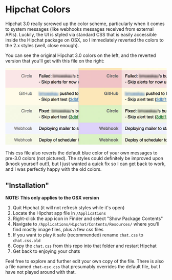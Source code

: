 # Hipchat Colors

Hipchat 3.0 really screwed up the color scheme, particularly when it comes to system messages (like webhooks messages received from external APIs). Luckily, the UI is styled via standard CSS that is easily accessible inside the Hipchat package on OSX, so I immediately reverted the colors to the 2.x styles (well, close enough).

You can see the original Hipchat 3.0 colors on the left, and the reverted version that you'll get with this file on the right:

![](https://github.com/bmoeskau/hipchat-colors/blob/master/hipchat-colors.jpg)

This css file also reverts the default blue color of your own messages to pre-3.0 colors (not pictured). The styles could definitely be improved upon (knock yourself out!), but I just wanted a quick fix so I can get back to work, and I was perfectly happy with the old colors.

## "Installation"

**NOTE: This only applies to the OSX version**

1. Quit Hipchat (it will not refresh styles while it's open)
2. Locate the Hipchat app file in `/Applications`
2. Right-click the app icon in Finder and select "Show Package Contents"
3. Navigate to `/Applications/Hipchat/Contents/Resources/` where you'll find mostly image files, plus a few css files
4. If you want to play it safe (recommended) rename `chat.css` to `chat.css.old`
5. Copy the `chat.css` from this repo into that folder and restart Hipchat
6. Get back to enjoying your chats

Feel free to explore and further edit your own copy of the file. There is also a file named `chat-osx.css` that presumably overrides the default file, but I have not played around with that.
